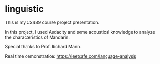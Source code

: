 # linguistic

This is my CS489 course project presentation. 

In this project, I used Audacity and some acoustical knowledge to analyze the characteristics of Mandarin.

Special thanks to Prof. Richard Mann.

Real time demonstration: https://leetcafe.com/language-analysis
